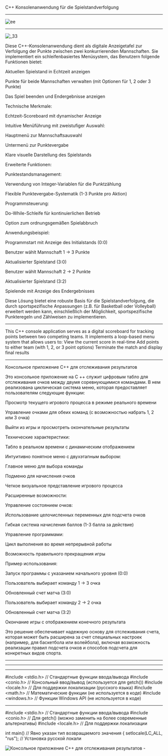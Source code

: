 C++ Konsolenanwendung für die Spielstandverfolgung
____________________________________________________________________
![ее](https://github.com/user-attachments/assets/d00c52fb-64c2-4d70-9e8e-cb337d815d89)

___________________________________________________________________
![_33](https://github.com/user-attachments/assets/7db14474-c02a-4da4-a052-e9e74fa4e29f)



Diese C++-Konsolenanwendung dient als digitale Anzeigetafel zur Verfolgung der Punkte zwischen zwei konkurrierenden Mannschaften. Sie implementiert ein schleifenbasiertes Menüsystem, das Benutzern folgende Funktionen bietet:

Aktuellen Spielstand in Echtzeit anzeigen

Punkte für beide Mannschaften verwalten (mit Optionen für 1, 2 oder 3 Punkte)

Das Spiel beenden und Endergebnisse anzeigen

Technische Merkmale:

Echtzeit-Scoreboard mit dynamischer Anzeige

Intuitive Menüführung mit zweistufiger Auswahl:

Hauptmenü zur Mannschaftsauswahl

Untermenü zur Punktevergabe

Klare visuelle Darstellung des Spielstands

Erweiterte Funktionen:

Punktestandsmanagement:

Verwendung von Integer-Variablen für die Punktzählung

Flexible Punktevergabe-Systematik (1-3 Punkte pro Aktion)

Programmsteuerung:

Do-While-Schleife für kontinuierlichen Betrieb

Option zum ordnungsgemäßen Spielabbruch

Anwendungsbeispiel:

Programmstart mit Anzeige des Initialstands (0:0)

Benutzer wählt Mannschaft 1 → 3 Punkte

Aktualisierter Spielstand (3:0)

Benutzer wählt Mannschaft 2 → 2 Punkte

Aktualisierter Spielstand (3:2)

Spielende mit Anzeige des Endergebnisses

Diese Lösung bietet eine robuste Basis für die Spielstandverfolgung, die durch sportspezifische Anpassungen 
(z.B. für Basketball oder Volleyball) erweitert werden kann, einschließlich der Möglichkeit, sportspezifische Punkteregeln und Zählweisen zu implementieren.
__________________________________________________________________


This C++ console application serves as a digital scoreboard for tracking points between two competing teams. 
It implements a loop-based menu system that allows users to:
View the current score in real-time
Add points to either team (with 1, 2, or 3 point options)
Terminate the match and display final results
________________________________________________________________

Консольное приложение C++ для отслеживания результатов

Это консольное приложение на C ++ служит цифровым табло для отслеживания очков между двумя соревнующимися командами. В нем реализована циклическая система меню, которая предоставляет пользователям следующие функции:

Просмотр текущего игрового процесса в режиме реального времени

Управление очками для обеих команд (с возможностью набрать 1, 2 или 3 очка)

Выйти из игры и просмотреть окончательные результаты

Технические характеристики:

Табло в реальном времени с динамическим отображением

Интуитивно понятное меню с двухэтапным выбором:

Главное меню для выбора команды

Подменю для начисления очков

Четкое визуальное представление игрового процесса

Расширенные возможности:

Управление состоянием очков:

Использование целочисленных переменных для подсчета очков

Гибкая система начисления баллов (1-3 балла за действие)

Управление программами:

Цикл выполнения во время непрерывной работы

Возможность правильного прекращения игры

Пример использования:

Запуск программы с указанием начального уровня (0:0)

Пользователь выбирает команду 1 → 3 очка

Обновленный счет матча (3:0)

Пользователь выбирает команду 2 → 2 очка

Обновленный счет матча (3:2)

Окончание игры с отображением конечного результата

Это решение обеспечивает надежную основу для отслеживания счета, которая может быть расширена за счет специальных настроек 
(например, для баскетбола или волейбола), включая возможность реализации правил подсчета очков и способов подсчета для конкретных видов спорта.
___________________________________________________________________________________________


____________________________________________________________________
___________________________________________________________________
#include <stdio.h>  // Стандартные функции ввода/вывода
#include <conio.h>  // Консольный ввод/вывод (используется для getch())
#include <locale.h> // Для поддержки локализации (русского языка)
#include <math.h>   // Математические функции (не используется в коде)
#include <windows.h> // Функции Windows API (не используется в коде)
_______________________________________________________________________

#include <stdio.h>     // Стандартные функции ввода/вывода
#include <conio.h>      // Для getch() (можно заменить на более современные альтернативы)
#include <locale.h>     // Для поддержки локализации

int main()              // Явно указан тип возвращаемого значения
{
    setlocale(LC_ALL, "rus");  // Установка русской локали
    
   ![Консольное приложение C++ для отслеживания результатов - ](https://github.com/user-attachments/assets/205db9fd-75e9-406e-89c1-2b83bb5fb3c5)

